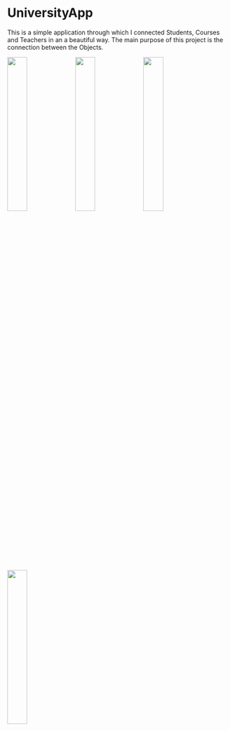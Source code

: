 # UniversityApp
This is a simple application through which I connected Students, Courses and Teachers in an a beautiful way. The main purpose of this project is the connection between the Objects.    

<img src="https://user-images.githubusercontent.com/64696058/130202329-bda80d73-a3b3-48d8-9642-80cd9cdd0b0a.png" width = "30%" height = "30%">                                   <img src="https://user-images.githubusercontent.com/64696058/130202430-29aee260-168f-46a8-b1ba-b9e6e8a3caa1.png" width = "30%" height = "30%">
<img src="https://user-images.githubusercontent.com/64696058/130202455-398d1711-e770-42fe-8854-3cd8e65d24ab.png" width = "30%" height = "30%">
<img src="https://user-images.githubusercontent.com/64696058/130202470-8339606a-7310-4684-9b43-3901bc77015f.png" width = "30%" height = "30%">


